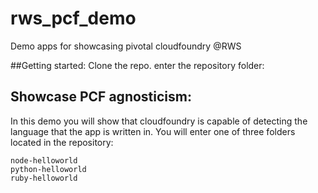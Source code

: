 # rws_pcf_demo
Demo apps for showcasing pivotal cloudfoundry @RWS

##Getting started:
Clone the repo.
enter the repository folder:


## Showcase PCF agnosticism:
In this demo you will show that cloudfoundry is capable of detecting the language that the app is written in.
You will enter one of three folders located in the repository:
```
node-helloworld
python-helloworld
ruby-helloworld
```
